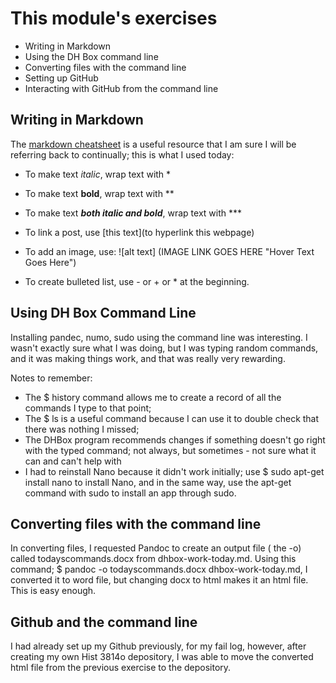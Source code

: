 <h1> This module's exercises </h1>

- Writing in Markdown
- Using the DH Box command line
- Converting files with the command line
- Setting up GitHub
- Interacting with GitHub from the command line

<h2> Writing in Markdown </h2>

The [markdown cheatsheet](https://github.com/adam-p/markdown-here/wiki/Markdown-Cheatsheet#links) is a useful resource that I am sure I will be referring back to continually; this is what I used today:

- To make text *italic*, wrap text with *

- To make text **bold**, wrap text with **

- To make text ***both italic and bold***, wrap text with ***

- To link a post, use [this text](to hyperlink this webpage)

- To add an image, use: 
![alt text] (IMAGE LINK GOES HERE "Hover Text Goes Here")

- To create bulleted list, use - or + or * at the beginning.

<h2> Using DH Box Command Line</h2>

Installing pandec, numo, sudo using the command line was interesting. I wasn't exactly sure what I was doing, but I was typing random commands, and it was making things work, and that was really very rewarding.

Notes to remember:

- The $ history command allows me to create a record of all the commands I type to that point;
- The $ ls is a useful command because I can use it to double check that there was nothing I missed;
- The DHBox program recommends changes if something doesn't go right with the typed command; not always, but sometimes - not 
sure what it can and can't help with
- I had to reinstall Nano because it didn't work initially; use $ sudo apt-get install nano to install Nano, and in the same
way, use the apt-get command with sudo to install an app through sudo. 

<h2>Converting files with the command line</h2>

In converting files, I requested Pandoc to create an output file ( the -o) called todayscommands.docx 
from dhbox-work-today.md.
Using this command; $ pandoc -o todayscommands.docx dhbox-work-today.md, I converted it to word file, but changing docx to 
html makes it an html file. This is easy enough.

<h2> Github and the command line </h2>
I had already set up my Github previously, for my fail log, however, after creating my own Hist 3814o depository, I was able
to move the converted html file from the previous exercise to the depository. 
